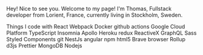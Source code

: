  Hey! Nice to see you.
Welcome to my page!
I'm Thomas, Fullstack developer from  Lorient, France, currently living in  Stockholm, Sweden.

Things I code with
React Webpack Docker github actions Google Cloud Platform TypeScript Insomnia Apollo Heroku redux ReactiveX GraphQL Sass Styled Components git NestJs angular npm html5 Brave browser Rollup d3js Prettier MongoDB Nodejs
